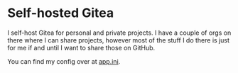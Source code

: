 # Self-hosted Gitea

I self-host Gitea for personal and private projects. I have a couple of orgs on there where I can share projects, however most of the stuff I do there is just for me if and until I want to share those on GitHub.

You can find my config over at [app.ini](app.ini).